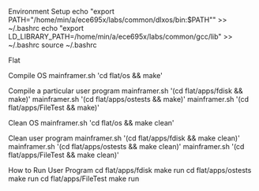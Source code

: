 Environment Setup
echo "export PATH="/home/min/a/ece695x/labs/common/dlxos/bin:$PATH"" >> ~/.bashrc
echo "export LD_LIBRARY_PATH=/home/min/a/ece695x/labs/common/gcc/lib" >> ~/.bashrc
source ~/.bashrc

Flat

Compile OS
mainframer.sh 'cd flat/os && make'

Compile a particular user program
mainframer.sh '(cd flat/apps/fdisk && make)'
mainframer.sh '(cd flat/apps/ostests && make)'
mainframer.sh '(cd flat/apps/FileTest && make)'

Clean OS
mainframer.sh 'cd flat/os && make clean'

Clean user program
mainframer.sh '(cd flat/apps/fdisk && make clean)'
mainframer.sh '(cd flat/apps/ostests && make clean)'
mainframer.sh '(cd flat/apps/FileTest && make clean)'

How to Run User Program
cd flat/apps/fdisk
make run
cd flat/apps/ostests
make run
cd flat/apps/FileTest
make run